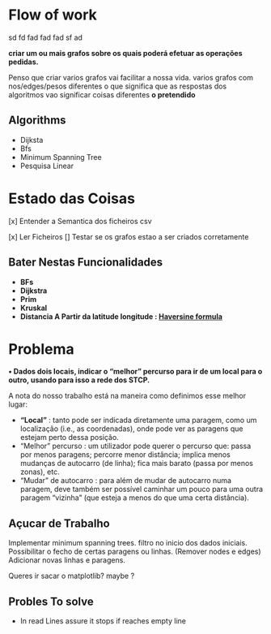 #  Flow of work
 sd fd fad fad fad sf ad
 


**criar um ou mais grafos sobre os quais poderá efetuar as operações pedidas.**

Penso que criar varios grafos vai facilitar a nossa vida.
varios grafos com nos/edges/pesos diferentes
o que significa que as respostas dos algoritmos vao significar coisas diferentes
**o pretendido**

## Algorithms

- Dijksta
- Bfs 
- Minimum Spanning Tree
- Pesquisa Linear


# Estado das Coisas

[x] Entender a Semantica dos ficheiros csv

[x] Ler Ficheiros 
    [] Testar se os grafos estao a ser criados corretamente


## Bater Nestas Funcionalidades

- **BFs**
- **Dijkstra**
- **Prim**
- **Kruskal**
- **Distancia A Partir da latitude longitude : [Haversine formula](https://en.wikipedia.org/wiki/Haversine_formula)**


# Problema

**• Dados dois locais, indicar o “melhor” percurso para ir de um local para o outro, usando para isso a rede dos STCP.**

A nota do nosso trabalho está na maneira como definimos esse melhor lugar:

- **“Local”** : tanto pode ser indicada diretamente uma paragem, como um localização (i.e., as coordenadas),
onde pode ver as paragens que estejam perto dessa posição.
- “Melhor” percurso : um utilizador pode querer o percurso que: passa por menos paragens; percorre menor
distância; implica menos mudanças de autocarro (de linha); fica mais barato (passa por menos zonas), etc.
- “Mudar” de autocarro : para além de mudar de autocarro numa paragem, deve também ser possível
caminhar um pouco para uma outra paragem “vizinha” (que esteja a menos do que uma certa distância).





## Açucar de Trabalho
Implementar minimum spanning trees.
filtro no inicio dos dados iniciais.
Possibilitar o fecho de certas paragens ou linhas. (Remover nodes e edges)
Adicionar novas linhas e paragens.

Queres ir sacar o matplotlib? maybe ?



## Probles To solve


- In read Lines assure it stops if  reaches empty line